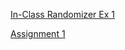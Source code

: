 [In-Class Randomizer Ex 1](exercises/characterRandomizer/index.html)

[Assignment 1](exercises/surviveYourKiller/index.html)
